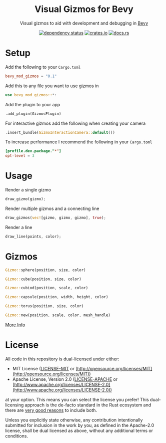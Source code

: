 <div align="center">

# Visual Gizmos for Bevy

Visual gizmos to aid with development and debugging in [Bevy](https://bevyengine.org/)

[![dependency status](https://deps.rs/repo/github/LiamGallagher737/bevy_mod_gizmos/status.svg)](https://deps.rs/repo/github/LiamGallagher737/bevy_mod_gizmos)
[![crates.io](https://img.shields.io/crates/v/bevy_mod_gizmos)](https://crates.io/crates/bevy_mod_gizmos)
[![docs.rs](https://docs.rs/bevy_mod_gizmos/badge.svg)](https://docs.rs/bevy_mod_gizmos)

</div>



# Setup

Add the following to your `Cargo.toml`
```toml
bevy_mod_gizmos = "0.1"
```

Add this to any file you want to use gizmos in
```rs
use bevy_mod_gizmos::*:
```

Add the plugin to your app
```rs
.add_plugin(GizmosPlugin)
```

For interactive gizmos add the following when creating your camera
```rs
.insert_bundle(GizmoInteractionCamera::default())
```

To increase performance I recommend the following in your `Cargo.toml`
```toml
[profile.dev.package."*"]
opt-level = 3
```



<!--
# Demo
```console
cargo run --example CommingSoon™ 
```
-->



# Usage

Render a single gizmo
```rs
draw_gizmo(gizmo);
```

Render multiple gizmos and a connecting line
```rs
draw_gizmos(vec![gizmo, gizmo, gizmo], true);
```

Render a line
```rs
draw_line(points, color);
```



# Gizmos

```rs
Gizmo::sphere(position, size, color)
```
```rs
Gizmo::cube(position, size, color)
```
```rs
Gizmo::cubiod(position, scale, color)
```
```rs
Gizmo::capsule(position, width, height, color)
```
```rs
Gizmo::torus(position, size, color)
```
```rs
Gizmo::new(position, scale, color, mesh_handle)
```

[More Info](https://docs.rs/bevy_mod_gizmos/0.1.0/bevy_mod_gizmos/gizmo/struct.Gizmo.html)



# License

All code in this repository is dual-licensed under either:

* MIT License ([LICENSE-MIT](LICENSE-MIT) or [http://opensource.org/licenses/MIT](http://opensource.org/licenses/MIT))
* Apache License, Version 2.0 ([LICENSE-APACHE](LICENSE-APACHE) or [http://www.apache.org/licenses/LICENSE-2.0](http://www.apache.org/licenses/LICENSE-2.0))

at your option. This means you can select the license you prefer! This dual-licensing approach is the de-facto standard in the Rust ecosystem and there are [very good reasons](https://github.com/bevyengine/bevy/issues/2373) to include both.

Unless you explicitly state otherwise, any contribution intentionally submitted
for inclusion in the work by you, as defined in the Apache-2.0 license, shall be dual licensed as above, without any
additional terms or conditions.
